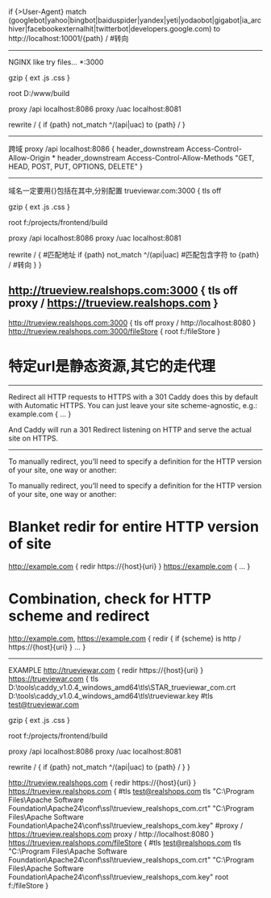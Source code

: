 
 if {>User-Agent} match (googlebot|yahoo|bingbot|baiduspider|yandex|yeti|yodaobot|gigabot|ia_archiver|facebookexternalhit|twitterbot|developers\.google\.com) 
to http://localhost:10001/{path} /   #转向

---
NGINX like try files...
*:3000

gzip {
 ext .js .css
}

root D:/www/build

proxy /api localhost:8086
proxy /uac localhost:8081

rewrite / {
 if {path} not_match ^/(api|uac)
 to {path} /
}

---
跨域
proxy /api localhost:8086 {
        header_downstream Access-Control-Allow-Origin * 
        header_downstream Access-Control-Allow-Methods "GET, HEAD, POST, PUT, OPTIONS, DELETE"
    }

---
域名一定要用{}包括在其中,分别配置
trueviewar.com:3000 {
tls off

 gzip {
 ext .js .css
 }

 root f:/projects/frontend/build

 proxy /api localhost:8086
 proxy /uac localhost:8081

 rewrite / {  #匹配地址
 if {path} not_match ^/(api|uac)  #匹配包含字符
 to {path} /   #转向
 }
}

http://trueview.realshops.com:3000 {
 tls off
 proxy / https://trueview.realshops.com
} 
---

http://trueview.realshops.com:3000 {
 tls off
 proxy / http://localhost:8080
}
http://trueview.realshops.com:3000/fileStore {
 root f:/fileStore
}
# 特定url是静态资源,其它的走代理
---
Redirect all HTTP requests to HTTPS with a 301
Caddy does this by default with Automatic HTTPS. You can just leave your site scheme-agnostic, e.g.:
example.com {
  ...
}

And Caddy will run a 301 Redirect listening on HTTP and serve the actual site on HTTPS.

---

To manually redirect, you’ll need to specify a definition for the HTTP version of your site, one way or another:



To manually redirect, you’ll need to specify a definition for the HTTP version of your site, one way or another:

# Blanket redir for entire HTTP version of site
http://example.com {
 redir https://{host}{uri}
}
https://example.com {
  ...
}
# Combination, check for HTTP scheme and redirect
http://example.com, https://example.com {
  redir {
    if {scheme} is http
    / https://{host}{uri}
  }
  ...
}

---
EXAMPLE
http://trueviewar.com {
 redir https://{host}{uri}
}
https://trueviewar.com {
 tls D:\tools\caddy_v1.0.4_windows_amd64\tls\STAR_trueviewar_com.crt D:\tools\caddy_v1.0.4_windows_amd64\tls\trueviewar.key
 #tls test@trueviewar.com

 gzip {
 ext .js .css
 }

 root f:/projects/frontend/build

 proxy /api localhost:8086
 proxy /uac localhost:8081

 rewrite / {
 if {path} not_match ^/(api|uac)
 to {path} /
 }
}

http://trueview.realshops.com {
 redir https://{host}{uri}
}
https://trueview.realshops.com {
 #tls test@realshops.com
 tls "C:\Program Files\Apache Software Foundation\Apache24\conf\ssl\trueview_realshops_com.crt" "C:\Program Files\Apache Software Foundation\Apache24\conf\ssl\trueview_realshops_com.key" 
 #proxy / https://trueview.realshops.com
 proxy / http://localhost:8080
}
https://trueview.realshops.com/fileStore {
 #tls test@realshops.com
 tls "C:\Program Files\Apache Software Foundation\Apache24\conf\ssl\trueview_realshops_com.crt" "C:\Program Files\Apache Software Foundation\Apache24\conf\ssl\trueview_realshops_com.key" 
 root f:/fileStore
}